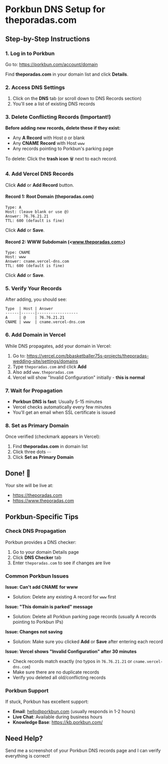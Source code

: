 # Porkbun DNS Setup for theporadas.com

## Step-by-Step Instructions

### 1. Log in to Porkbun

Go to: <https://porkbun.com/account/domain>

Find **theporadas.com** in your domain list and click **Details**.

### 2. Access DNS Settings

1. Click on the **DNS** tab (or scroll down to DNS Records section)
2. You'll see a list of existing DNS records

### 3. Delete Conflicting Records (Important!)

**Before adding new records, delete these if they exist:**

- Any **A Record** with Host `@` or blank
- Any **CNAME Record** with Host `www`
- Any records pointing to Porkbun's parking page

To delete: Click the **trash icon** 🗑️ next to each record.

### 4. Add Vercel DNS Records

Click **Add** or **Add Record** button.

#### Record 1: Root Domain (theporadas.com)

```text
Type: A
Host: (leave blank or use @)
Answer: 76.76.21.21
TTL: 600 (default is fine)
```

Click **Add** or **Save**.

#### Record 2: WWW Subdomain (<www.theporadas.com>)

```text
Type: CNAME
Host: www
Answer: cname.vercel-dns.com
TTL: 600 (default is fine)
```

Click **Add** or **Save**.

### 5. Verify Your Records

After adding, you should see:

```text
Type  | Host | Answer
------|------|------------------
A     | @    | 76.76.21.21
CNAME | www  | cname.vercel-dns.com
```

### 6. Add Domain in Vercel

While DNS propagates, add your domain in Vercel:

1. Go to: <https://vercel.com/bbasketballer75s-projects/theporadas-wedding-site/settings/domains>
2. Type `theporadas.com` and click **Add**
3. Also add `www.theporadas.com`
4. Vercel will show "Invalid Configuration" initially - **this is normal**

### 7. Wait for Propagation

- **Porkbun DNS is fast**: Usually 5-15 minutes
- Vercel checks automatically every few minutes
- You'll get an email when SSL certificate is issued

### 8. Set as Primary Domain

Once verified (checkmark appears in Vercel):

1. Find **theporadas.com** in domain list
2. Click three dots ⋯
3. Click **Set as Primary Domain**

## Done! 🎉

Your site will be live at:

- <https://theporadas.com>
- <https://www.theporadas.com>

## Porkbun-Specific Tips

### Check DNS Propagation

Porkbun provides a DNS checker:

1. Go to your domain Details page
2. Click **DNS Checker** tab
3. Enter `theporadas.com` to see if changes are live

### Common Porkbun Issues

**Issue: Can't add CNAME for www**

- Solution: Delete any existing A record for `www` first

**Issue: "This domain is parked" message**

- Solution: Delete all Porkbun parking page records (usually A records pointing to Porkbun IPs)

**Issue: Changes not saving**

- Solution: Make sure you clicked **Add** or **Save** after entering each record

**Issue: Vercel shows "Invalid Configuration" after 30 minutes**

- Check records match exactly (no typos in `76.76.21.21` or `cname.vercel-dns.com`)
- Make sure there are no duplicate records
- Verify you deleted all old/conflicting records

### Porkbun Support

If stuck, Porkbun has excellent support:

- **Email**: <hello@porkbun.com> (usually responds in 1-2 hours)
- **Live Chat**: Available during business hours
- **Knowledge Base**: <https://kb.porkbun.com/>

## Need Help?

Send me a screenshot of your Porkbun DNS records page and I can verify everything is correct!
